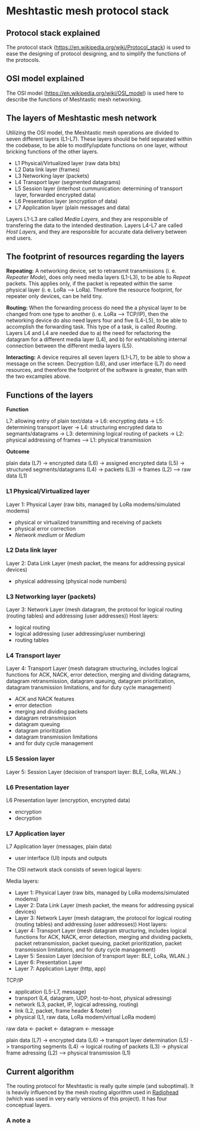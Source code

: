 # Meshtastic mesh protocol stack

## Protocol stack explained

The protocol stack (https://en.wikipedia.org/wiki/Protocol_stack) is used to ease the designing of protocol designing, and to simplify the functions of the protocols.

## OSI model explained

The OSI model (https://en.wikipedia.org/wiki/OSI_model) is used here to describe the functions of Meshtastic mesh networking. 

## The layers of Meshtastic mesh network

Utilizing the OSI model, the Meshtastic mesh operations are divided to seven different layers (L1-L7). These layers should be held separated within the codebase, to be able to modify/update functions on one layer, without bricking functions of the other layers.

* L1 Physical/Virtualized layer (raw data bits)
* L2 Data link layer (frames)
* L3 Networking layer (packets)
* L4 Transport layer (segmented datagrams)
* L5 Session layer (interhost cummunication: determining of transport layer, forwarded encrypted data)
* L6 Presentation layer (encryption of data)
* L7 Application layer (plain messages and data)

Layers L1-L3 are called *Media Layers*, and they are responsible of transfering the data to the intended destination. Layers L4-L7 are called *Host Layers*, and they are responsible for accurate data delivery between end users.

## The footprint of resources regarding the layers

**Repeating:** A networking device, set to retransmit transmissions (i. e. *Repeater Mode*), does only need media layers (L1-L3), to be able to *Repeat* packets. This applies only, if the packet is repeated within the same physical layer (i. e. LoRa --> LoRa). Therefore the resource footprint, for repeater only devices, can be held tiny.

**Routing:** When the forwarding process do need the a physical layer to be changed from one type to another (i. e. LoRa --> TCP/IP), then the networking device do also need layers four and five (L4-L5), to be able to accomplish the forwarding task. This type of a task, is called *Routing*. Layers L4 and L4 are needed due to a) the need for refactoring the datagram for a different media layer (L4), and b) for eshtablishing internal connection between the different media layers (L5).

**Interacting:** A device requires all seven layers (L1-L7), to be able to show a message on the screen. Decryption (L6), and user interface (L7) do need resources, and therefore the footprint of the software is greater, than with the two excamples above.

## Functions of the layers

**Function**

L7: allowing entry of plain text/data -> 
L6: encrypting data -> 
L5: determining transport layer -> 
L4: structuring encrypted data to segmants/datagrams -> 
L3: determining logical routing of packets -> 
L2: physical addressing of frames --> 
L1: physical transmission

**Outcome**

plain data (L7) -> 
encrypted data (L6) -> 
assigned encrypted data (L5) -> 
structured segments/datagrams (L4) -> 
packets (L3) -> 
frames (L2) --> 
raw data (L1)

### L1 Physical/Virtualized layer 

Layer 1: Physical Layer (raw bits, managed by LoRa modems/simulated modems)

* physical or virtualized transmitting and receiving of packets
* physical error correction
* *Network medium* or *Medium*

### L2 Data link layer

Layer 2: Data Link Layer (mesh packet, the means for addressing pysical devices)

* physical addressing (physical node numbers)

### L3 Networking layer (packets)

Layer 3: Network Layer (mesh datagram, the protocol for logical routing (routing tables) and addressing (user addresses))
Host layers:

* logical routing
* logical addressing (user addressing/user numbering)
* routing tables

### L4 Transport layer 

Layer 4: Transport Layer (mesh datagram structuring, includes logical functions for ACK, NACK, error detection, merging and dividing datagrams, datagram retransmission, datagram queuing, datagram prioritization, datagram transmission limitations, and for duty cycle management)

* ACK and NACK features
* error detection
* merging and dividing packets
* datagram retransmission
* datagram queuing
* datagram prioritization
* datagram transmission limitations
* and for duty cycle management

### L5 Session layer

Layer 5: Session Layer (decision of transport layer: BLE, LoRa, WLAN..)

### L6 Presentation layer

L6 Presentation layer (encryption, encrypted data)

* encryption
* decryption

### L7 Application layer

L7 Application layer (messages, plain data)

* user interface (UI) inputs and outputs










The OSI network stack consists of seven logical layers:

Media layers:
* Layer 1: Physical Layer (raw bits, managed by LoRa modems/simulated modems)
* Layer 2: Data Link Layer (mesh packet, the means for addressing pysical devices)
* Layer 3: Network Layer (mesh datagram, the protocol for logical routing (routing tables) and addressing (user addresses))
Host layers:
* Layer 4: Transport Layer (mesh datagram structuring, includes logical functions for ACK, NACK, error detection, merging and dividing packets, packet retransmission, packet queuing, packet prioritization, packet transmission limitations, and for duty cycle management)
* Layer 5: Session Layer (decision of transport layer: BLE, LoRa, WLAN..)
* Layer 6: Presentation Layer
* Layer 7: Application Layer (http, app)

TCP/IP

* application (L5-L7, message)
* transport (L4, datagram, UDP, host-to-host, physical adressing)
* network (L3, packet, IP, logical adressing, routing)
* link (L2, packet, frame header & footer)
* physical (L1, raw data, LoRa modem/virtual LoRa modem)



raw data <- packet <- datagram <- message







plain data (L7) -> encrypted data (L6) -> transport layer determination (L5) -> transporting segments (L4) -> logical routing of packets (L3) -> physical frame adressing (L2) --> physical transmission (L1)


## Current algorithm

The routing protocol for Meshtastic is really quite simple (and suboptimal). It is heavily influenced by the mesh routing algorithm used in [Radiohead](https://www.airspayce.com/mikem/arduino/RadioHead/) (which was used in very early versions of this project). It has four conceptual layers.



### A note a
